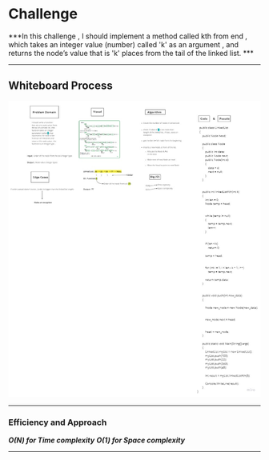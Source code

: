# Challenge 

***In this challenge , I should implement a method called kth from end , which takes an integer value (number) called 'k' as an argument , and returns the node’s value that is 'k' places from the tail of the linked list. ***

---

## Whiteboard Process


![IMG](/DataStructure/DataStructure/data-structure-console/linked-list-kth/WBkth.jpg)

---

### Efficiency and Approach

***O(N) for Time complexity***
***O(1) for Space complexity***

---
